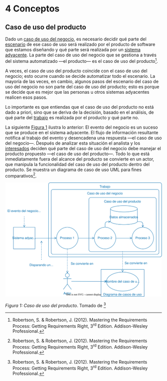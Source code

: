 # 4 Conceptos

## Caso de uso del producto

Dado un [caso de uso del negocio](./4_Caso_de_uso_del_negocio.md), es necesario
decidir qué parte del [escenario](./4_Escenario.md) de ese caso de uso
será realizado por el producto de software que estamos diseñando y qué parte
será realizada por un [sistema adyacente](./4_Sistema_adyacente.md). La parte
del caso de uso del negocio que se gestiona a través del sistema automatizado
—el producto— es el caso de uso del producto[^1].

[^1]: Robertson, S. & Robertson, J. (2012). Mastering the Requirements Process:
    Getting Requirements Right, 3<sup>rd</sup> Edition. Addison-Wesley
    Professional.

A veces, el caso de uso del producto coincide con el caso de uso del negocio;
esto ocurre cuando se decide automatizar todo el escenario. La mayoría de las
veces, en cambio, algunos pasos del escenario del caso de uso del negocio no son
parte del caso de uso del producto; esto es porque se decide que es mejor que
las personas u otros sistemas adyacentes realicen esos pasos.

Lo importante es que entiendas que el caso de uso del producto no está dado a
priori, sino que se deriva de la decisión, basado en el análisis, de qué parte
del [trabajo](./4_Trabajo_y_area_de_trabajo.md) es realizada por el producto y
qué parte no.

La siguiente [Figura 1](#figura-1) ilustra lo anterior: El evento del negocio es
un suceso que se produce en el sistema adyacente. El flujo de información
resultante notifica al trabajo del evento y desencadena una respuesta —el caso
de uso del negocio—. Después de analizar esta situación el analista y los
[interesados](/4_Conceptos/4_Interesado.md) deciden qué parte del caso de uso
del negocio debe manejar el producto propuesto —el caso de uso del producto—.
Todo lo que está inmediatamente fuera del alcance del producto se convierte en
un actor, que manipula la funcionalidad del caso de uso del producto dentro del
producto. Se muestra un diagrama de caso de uso UML para fines comparativos[^1].

<a id="figura-1"/>

![Caso de uso del producto](/diagrams/Product_Use_Case.svg)

*Figura 1: Caso de uso del producto*. Tomado de [^1]
